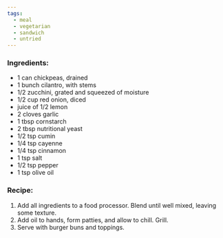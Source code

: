 ```yaml
---
tags:
  - meal
  - vegetarian
  - sandwich
  - untried
---
```

### Ingredients:
- 1 can chickpeas, drained
- 1 bunch cilantro, with stems
- 1/2 zucchini, grated and squeezed of moisture
- 1/2 cup red onion, diced
- juice of 1/2 lemon
- 2 cloves garlic
- 1 tbsp cornstarch
- 2 tbsp nutritional yeast
- 1/2 tsp cumin
- 1/4 tsp cayenne
- 1/4 tsp cinnamon
- 1 tsp salt 
- 1/2 tsp pepper
- 1 tsp olive oil

### Recipe:
1. Add all ingredients to a food processor. Blend until well mixed, leaving some texture.
2. Add oil to hands, form patties, and allow to chill. Grill. 
3. Serve with burger buns and toppings. 